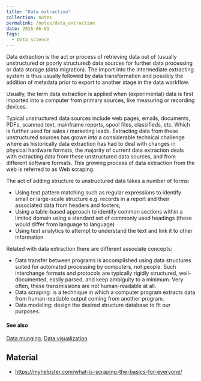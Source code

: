 ```yaml
---
title: "Data extraction"
collection: notes
permalink: /notes/data_extraction
date: 2016-06-01
Tags:
  - Data science
---
```


Data extraction is the act or process of retrieving data out of (usually unstructured or poorly structured) data sources for further data processing or data storage (data migration). The import into the intermediate extracting system is thus usually followed by data transformation and possibly the addition of metadata prior to export to another stage in the data workflow.

Usually, the term data extraction is applied when (experimental) data is first imported into a computer from primary sources, like measuring or recording devices. 

Typical unstructured data sources include web pages, emails, documents, PDFs, scanned text, mainframe reports, spool files, classifieds, etc. Which is further used for sales / marketing leads. Extracting data from these unstructured sources has grown into a considerable technical challenge where as historically data extraction has had to deal with changes in physical hardware formats, the majority of current data extraction deals with extracting data from these unstructured data sources, and from different software formats. This growing process of data extraction from the web is referred to as Web scraping.

The act of adding structure to unstructured data takes a number of forms:
* Using text pattern matching such as regular expressions to identify small or large-scale structure e.g. records in a report and their associated data from headers and footers;
* Using a table-based approach to identify common sections within a limited domain using a standard set of commonly used headings (these would differ from language to language)
* Using text analytics to attempt to understand the text and link it to other information

Related with data extraction there are different associate concepts:
* Data transfer between programs is accomplished using data structures suited for automated processing by computers, not people. Such interchange formats and protocols are typically rigidly structured, well-documented, easily parsed, and keep ambiguity to a minimum. Very often, these transmissions are not human-readable at all.
* Data scraping: is a technique in which a computer program extracts data from human-readable output coming from another program.
* Data modeling: design the desired structure database to fit our purposes.


#### See also
[Data munging](/notes/data_munging), [Data visualization](/notes/data_visualization)


## Material
* https://myhelpster.com/what-is-scraping-the-basics-for-everyone/






